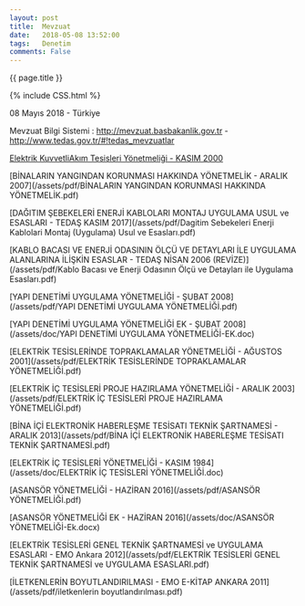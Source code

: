 ```yaml
---
layout: post
title:  Mevzuat
date:   2018-05-08 13:52:00
tags:   Denetim
comments: False
---
```


{{ page.title }}

{% include CSS.html %}

<p class="meta">08 Mayıs 2018 - Türkiye</p>

Mevzuat Bilgi Sistemi : http://mevzuat.basbakanlik.gov.tr - http://www.tedas.gov.tr/#!tedas_mevzuatlar


[Elektrik KuvvetliAkım Tesisleri Yönetmeliği - KASIM 2000](/assets/Mevzuat/ELEKTRİK_KUVVETLİ_AKIM_TESİSLERİ_YÖNETMELİĞİ.pdf)

[BİNALARIN YANGINDAN KORUNMASI HAKKINDA YÖNETMELİK - ARALIK 2007](/assets/pdf/BİNALARIN YANGINDAN KORUNMASI HAKKINDA YÖNETMELİK.pdf)

[DAĞITIM ŞEBEKELERİ ENERJİ KABLOLARI MONTAJ UYGULAMA USUL ve ESASLARI - TEDAŞ KASIM 2017](/assets/pdf/Dagitim Sebekeleri Enerji Kablolari Montaj (Uygulama) Usul ve Esasları.pdf)

[KABLO BACASI VE ENERJİ ODASININ ÖLÇÜ VE DETAYLARI İLE UYGULAMA ALANLARINA İLİŞKİN ESASLAR - TEDAŞ NİSAN 2006 (REVİZE)](/assets/pdf/Kablo Bacası ve Enerji Odasının Ölçü ve Detayları ile Uygulama Esasları.pdf)

[YAPI DENETİMİ UYGULAMA YÖNETMELİĞİ - ŞUBAT 2008](/assets/pdf/YAPI DENETİMİ UYGULAMA YÖNETMELİĞİ.pdf)

[YAPI DENETİMİ UYGULAMA YÖNETMELİĞİ EK - ŞUBAT 2008](/assets/doc/YAPI DENETİMİ UYGULAMA YÖNETMELİĞİ-EK.doc)

[ELEKTRİK TESİSLERİNDE TOPRAKLAMALAR YÖNETMELİĞİ - AĞUSTOS 2001](/assets/pdf/ELEKTRİK TESİSLERİNDE TOPRAKLAMALAR YÖNETMELİĞİ.pdf)

[ELEKTRİK İÇ TESİSLERİ PROJE HAZIRLAMA YÖNETMELİĞİ - ARALIK 2003](/assets/pdf/ELEKTRİK İÇ TESİSLERİ PROJE HAZIRLAMA YÖNETMELİĞİ.pdf)

[BİNA İÇİ ELEKTRONİK HABERLEŞME TESİSATI TEKNİK ŞARTNAMESİ - ARALIK 2013](/assets/pdf/BİNA İÇİ ELEKTRONİK HABERLEŞME TESİSATI TEKNİK ŞARTNAMESİ.pdf)

[ELEKTRİK İÇ TESİSLERİ YÖNETMELİĞİ - KASIM 1984](/assets/doc/ELEKTRİK İÇ TESİSLERİ YÖNETMELİĞİ.doc)

[ASANSÖR YÖNETMELİĞİ - HAZİRAN 2016](/assets/pdf/ASANSÖR YÖNETMELİĞİ.pdf)

[ASANSÖR YÖNETMELİĞİ EK - HAZİRAN 2016](/assets/doc/ASANSÖR YÖNETMELİĞİ-Ek.docx)

[ELEKTRİK TESİSLERİ GENEL TEKNİK ŞARTNAMESİ ve UYGULAMA ESASLARI - EMO Ankara 2012](/assets/pdf/ELEKTRİK TESİSLERİ GENEL TEKNİK ŞARTNAMESİ ve UYGULAMA ESASLARI.pdf)

[İLETKENLERİN BOYUTLANDIRILMASI - EMO E-KİTAP ANKARA 2011](/assets/pdf/iletkenlerin boyutlandırılması.pdf)



<html>
  <head>
    <style>
$green: #27ae60;
$dark-green: #16a085;

*, *:before, *:after {
  -moz-box-sizing: border-box; -webkit-box-sizing: border-box; box-sizing: border-box;
 }

html, body {
  margin: 0;
  padding: 0;
  width: 100%;
  height: 100%;
  }

body {
  padding: 5em 1em;
  background-image: url(http://lh5.googleusercontent.com/-WS8PXb1VNBM/UyoVSVKkppI/AAAAAAAAA2Q/nVNI3smYtcI/w540-h300-no/kids.jpg);
  background-repeat: no-repeat;
  background-size: cover;
  background-position: center;
  }

@import url(https://fonts.googleapis.com/css?family=Covered+By+Your+Grace);

h1 {
  text-align: center;
  font-size: 275%;
  font-family: 'Covered By Your Grace', cursive;
  font-weight: 300;
  margin-top: -1em;
  text-shadow: 0 2px 1px white;
  }

#box {
  margin: auto;
  width: 50em;
  @media all and (max-width: 52em) {
    width: 100%;
    }
  height: 100%;
  white-space: nowrap;
  }
#center {
  vertical-align: middle;
  display: inline-block;
  white-space: normal;
  }
#box:after {
  content: "";
  width: 1px;
  height: 100%;
  vertical-align: middle;
  display: inline-block;
  margin-right: -10px;
  }

table {
  background-color: white;
  padding: 1em;
  &, * {
    border-color: $green !important;
    }
  th {
    text-transform: uppercase;
    font-weight: 300;
    text-align: center;
    color: white;
    background-color: $green;
    position: relative;
    &:after {
      content: "";
      display: block;
      height: 5px;
      right: 0;
      left: 0;
      bottom: 0;
      background-color: $dark-green;
      position: absolute;
      }
    }
  }
    </style>
  </head>
  <body>
  </body>
</html>
